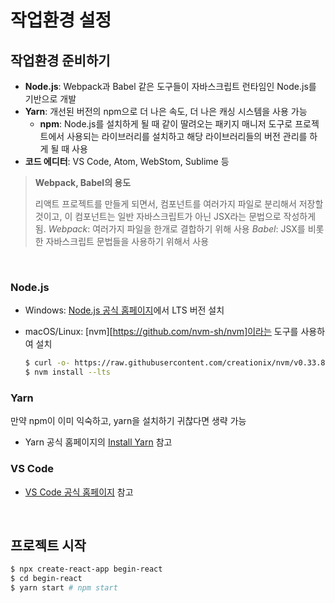 # 작업환경 설정

## 작업환경 준비하기

+ **Node.js**: Webpack과 Babel 같은 도구들이 자바스크립트 런타임인 Node.js를 기반으로 개발
+ **Yarn**: 개선된 버전의 npm으로 더 나은 속도, 더 나은 캐싱 시스템을 사용 가능
  + **npm**: Node.js를 설치하게 될 때 같이 딸려오는 패키지 매니저 도구로 프로젝트에서 사용되는 라이브러리를 설치하고 해당 라이브러리들의 버전 관리를 하게 될 때 사용
+ **코드 에디터**: VS Code, Atom, WebStom, Sublime 등

> **Webpack, Babel의 용도**
>
> 리액트 프로젝트를 만들게 되면서, 컴포넌트를 여러가지 파일로 분리해서 저장할 것이고, 이 컴포넌트는 일반 자바스크립트가 아닌 JSX라는 문법으로 작성하게 됨. 
> *Webpack*: 여러가지 파일을 한개로 결합하기 위해 사용
> *Babel*: JSX를 비롯한 자바스크립트 문법들을 사용하기 위해서 사용

<br>

### Node.js

+ Windows: [Node.js 공식 홈페이지](https://nodejs.org/en/)에서 LTS 버전 설치

+ macOS/Linux: [nvm][https://github.com/nvm-sh/nvm]이라는 도구를 사용하여 설치

  ```bash
  $ curl -o- https://raw.githubusercontent.com/creationix/nvm/v0.33.8/install.sh | bash
  $ nvm install --lts
  ```

### Yarn

만약 npm이 이미 익숙하고, yarn을 설치하기 귀찮다면 생략 가능

+ Yarn 공식 홈페이지의 [Install Yarn](https://classic.yarnpkg.com/en/docs/install#windows-stable) 참고

### VS Code

+ [VS Code 공식 홈페이지](https://code.visualstudio.com/) 참고

<br>

## 프로젝트 시작

```bash
$ npx create-react-app begin-react
$ cd begin-react
$ yarn start # npm start
```

